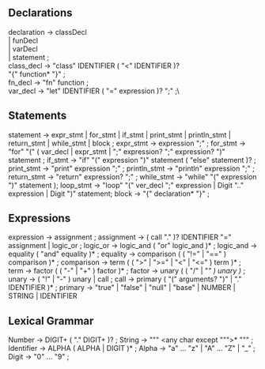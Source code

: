 ## Declarations
declaration  → classDecl\
              | funDecl\
              | varDecl\
              | statement ;\
class_decl   → "class" IDENTIFIER ( "<" IDENTIFIER )? \
               "{" function* "}" ;\
fn_decl      → "fn" function ;\
var_decl     → "let" IDENTIFIER ( "=" expression )? ";" ;\

## Statements
statement    → expr_stmt
              | for_stmt
              | if_stmt
              | print_stmt
              | println_stmt
              | return_stmt
              | while_stmt
              | block ;
expr_stmt    → expression ";" ;
for_stmt     → "for" "(" ( var_decl | expr_stmt | ";"
                expression? ";"
                expression? ")" statement ;
if_stmt      → "if" "(" expression ")" statement
               ( "else" statement )? ;
print_stmt   → "print" expression ";" ;
println_stmt → "println" expression ";" ;
return_stmt  → "return" expression? ";" ;
while_stmt   → "while" "(" expression ")" statement );
loop_stmt    → "loop" "(" ver_decl ";" expression | Digit ".." expression | Digit ")"
               statement;
block        → "{" declaration* "}" ;

## Expressions
expression   → assignment ;
assignment   → ( call "." )? IDENTIFIER "=" assignment
              | logic_or ;
logic_or     → logic_and ( "or" logic_and )* ;
logic_and    → equality ( "and" equality )* ;
equality     → comparison ( ( "!=" | "==" ) comparison )* ;
comparison   → term ( ( ">" | ">=" | "<" | "<=" ) term )* ;
term         → factor ( ( "-" | "+" ) factor )* ;
factor       → unary ( ( "/" | "*" ) unary )* ;
unary        → ( "!" | "-" ) unary | call ;
call         → primary ( "(" arguments? ")" | "." IDENTIFIER )* ;
primary      → "true" | "false" | "null" | "base"
              | NUMBER | STRING | IDENTIFIER

## Lexical Grammar
Number       → DIGIT+ ( "." DIGIT+ )? ;
String       → "\"" <any char except "\"">* "\"" ;
Identifier   → ALPHA ( ALPHA | DIGIT )* ;
Alpha        → "a" ... "z" | "A" ... "Z" | "_" ;
Digit        → "0" ... "9" ;


